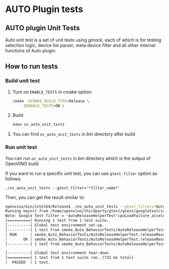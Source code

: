 # AUTO Plugin tests

## AUTO plugin Unit Tests

Auto unit test is a set of unit tests using gmock, each of which is for testing selection logic, device list parser, meta device filter and all other internal functions of Auto plugin.

## How to run tests

### Build unit test

1. Turn on `ENABLE_TESTS` in cmake option:

   ```bash
   cmake -DCMAKE_BUILD_TYPE=Release \
       -DENABLE_TESTS=ON \
   ```

2. Build

   ```bash
   make ov_auto_unit_tests
   ```

3. You can find `ov_auto_unit_tests` in *bin* directory after build

### Run unit test

You can run _`ov_auto_unit_tests`_ in *bin* directory which is the output of OpenVINO build

If you want to run a specific unit test, you can use `gtest_filter` option as follows:

```
./ov_auto_unit_tests --gtest_filter='*filter_name*'
```

Then, you can get the result similar to:

```bash
openvino/bin/intel64/Release$ ./ov_auto_unit_tests --gtest_filter=*AutoReleaseHelperTest*cpuLoadFailure_accelerateorLoadFailure*
Running main() from /home/openvino/thirdparty/gtest/gtest/googletest/src/gtest_main.cc
Note: Google Test filter = *AutoReleaseHelperTest*cpuLoadFailure_accelerateorLoadFailure*
[==========] Running 1 test from 1 test suite.
[----------] Global test environment set-up.
[----------] 1 test from smoke_Auto_BehaviorTests/AutoReleaseHelperTest
[ RUN      ] smoke_Auto_BehaviorTests/AutoReleaseHelperTest.releaseResource/cpuLoadFailure_accelerateorLoadFailure
[       OK ] smoke_Auto_BehaviorTests/AutoReleaseHelperTest.releaseResource/cpuLoadFailure_accelerateorLoadFailure (732 ms)
[----------] 1 test from smoke_Auto_BehaviorTests/AutoReleaseHelperTest (732 ms total)

[----------] Global test environment tear-down
[==========] 1 test from 1 test suite ran. (732 ms total)
[  PASSED  ] 1 test.
```